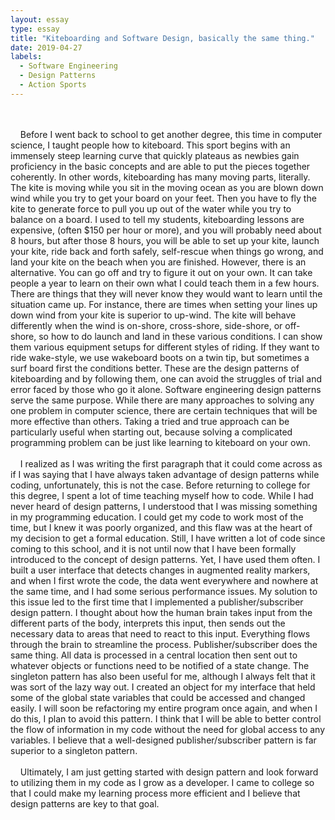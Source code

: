 ```yaml
---
layout: essay 
type: essay
title: "Kiteboarding and Software Design, basically the same thing."
date: 2019-04-27
labels:
  - Software Engineering
  - Design Patterns
  - Action Sports
---
```

<br/><br/>
&nbsp;&nbsp;&nbsp;&nbsp;Before I went back to school to get another degree, this time in computer science, I taught people how to kiteboard.  This sport begins with an immensely steep learning curve that quickly plateaus as newbies gain proficiency in the basic concepts and are able to put the pieces together coherently.  In other words, kiteboarding has many moving parts, literally.  The kite is moving while you sit in the moving ocean as you are blown down wind while you try to get your board on your feet.  Then you have to fly the kite to generate force to pull you up out of the water while you try to balance on a board.  I used to tell my students, kiteboarding lessons are expensive, (often $150 per hour or more), and you will probably need about 8 hours, but after those 8 hours, you will be able to set up your kite, launch your kite, ride back and forth safely, self-rescue when things go wrong, and land your kite on the beach when you are finished.  However, there is an alternative.  You can go off and try to figure it out on your own.  It can take people a year to learn on their own what I could teach them in a few hours.  There are things that they will never know they would want to learn until the situation came up.  For instance, there are times when setting your lines up down wind from your kite is superior to up-wind.  The kite will behave differently when the wind is on-shore, cross-shore, side-shore, or off-shore, so how to do launch and land in these various conditions.  I can show them various equipment setups for different styles of riding.  If they want to ride wake-style, we use wakeboard boots on a twin tip, but sometimes a surf board first the conditions better.  These are the design patterns of kiteboarding and by following them, one can avoid the struggles of trial and error faced by those who go it alone.  Software engineering design patterns serve the same purpose.  While there are many approaches to solving any one problem in computer science, there are certain techniques that will be more effective than others.  Taking a tried and true approach can be particularly useful when starting out, because solving a complicated programming problem can be just like learning to kiteboard on your own.  <br/><br/>
&nbsp;&nbsp;&nbsp;&nbsp;I realized as I was writing the first paragraph that it could come across as if I was saying that I have always taken advantage of design patterns while coding, unfortunately, this is not the case.  Before returning to college for this degree, I spent a lot of time teaching myself how to code.  While I had never heard of design patterns, I understood that I was missing something in my programming education.  I could get my code to work most of the time, but I knew it was poorly organized, and this flaw was at the heart of my decision to get a formal education.  Still, I have written a lot of code since coming to this school, and it is not until now that I have been formally introduced to the concept of design patterns.  Yet, I have used them often.  I built a user interface that detects changes in augmented reality markers, and when I first wrote the code, the data went everywhere and nowhere at the same time, and I had some serious performance issues.  My solution to this issue led to the first time that I implemented a publisher/subscriber design pattern.  I thought about how the human brain takes input from the different parts of the body, interprets this input, then sends out the necessary data to areas that need to react to this input.  Everything flows through the brain to streamline the process.  Publisher/subscriber does the same thing.  All data is processed in a central location then sent out to whatever objects or functions need to be notified of a state change.  The singleton pattern has also been useful for me, although I always felt that it was sort of the lazy way out.  I created an object for my interface that held some of the global state variables that could be accessed and changed easily.  I will soon be refactoring my entire program once again, and when I do this, I plan to avoid this pattern.  I think that I will be able to better control the flow of information in my code without the need for global access to any variables.  I believe that a well-designed publisher/subscriber pattern is far superior to a singleton pattern.<br/><br/>
&nbsp;&nbsp;&nbsp;&nbsp;Ultimately, I am just getting started with design pattern and look forward to utilizing them in my code as I grow as a developer.  I came to college so that I could make my learning process more efficient and I believe that design patterns are key to that goal.  <br/><br/>
